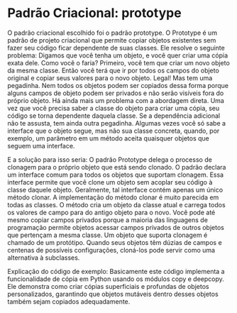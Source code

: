 # Padrão Criacional: prototype

O padrão criacional escolhido foi o padrão prototype.
O Prototype é um padrão de projeto criacional que permite copiar objetos existentes sem fazer seu código ficar dependente de suas classes.
Ele resolve o seguinte problema:
Digamos que você tenha um objeto, e você quer criar uma cópia exata dele. Como você o faria? Primeiro, você tem que criar um novo objeto da mesma classe. Então você terá que ir por todos os campos do objeto original e copiar seus valores para o novo objeto. Legal! Mas tem uma pegadinha. Nem todos os objetos podem ser copiados dessa forma porque alguns campos de objeto podem ser privados e não serão visíveis fora do próprio objeto. Há ainda mais um problema com a abordagem direta. Uma vez que você precisa saber a classe do objeto para criar uma cópia, seu código se torna dependente daquela classe. Se a dependência adicional não te assusta, tem ainda outra pegadinha. Algumas vezes você só sabe a interface que o objeto segue, mas não sua classe concreta, quando, por exemplo, um parâmetro em um método aceita quaisquer objetos que seguem uma interface.

E a solução para isso seria: 
O padrão Prototype delega o processo de clonagem para o próprio objeto que está sendo clonado. O padrão declara um interface comum para todos os objetos que suportam clonagem. Essa interface permite que você clone um objeto sem acoplar seu código à classe daquele objeto. Geralmente, tal interface contém apenas um único método clonar. A implementação do método clonar é muito parecida em todas as classes. O método cria um objeto da classe atual e carrega todos os valores de campo para do antigo objeto para o novo. Você pode até mesmo copiar campos privados porque a maioria das linguagens de programação permite objetos acessar campos privados de outros objetos que pertençam a mesma classe. Um objeto que suporta clonagem é chamado de um protótipo. Quando seus objetos têm dúzias de campos e centenas de possíveis configurações, cloná-los pode servir como uma alternativa à subclasses.

Explicação do código de exemplo:
Basicamente este código implementa a funcionalidade de cópia em Python usando os módulos copy e deepcopy. Ele demonstra como criar cópias superficiais e profundas de objetos personalizados, garantindo que objetos mutáveis dentro desses objetos também sejam copiados adequadamente.